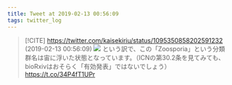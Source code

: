```yaml
---
title: Tweet at 2019-02-13 00:56:09
tags: twitter_log
---
```


> [!CITE] https://twitter.com/kaisekiriu/status/1095350858202591232 (2019-02-13 00:56:09)
> ![](https://twitter.com/kaisekiriu/status/1095350858202591232)
> という訳で、この「Zoosporia」という分類群名は宙に浮いた状態となっています。（ICNの第30.2条を見てみても、bioRxivはおそらく「有効発表」ではないでしょう）
> https://t.co/34P4fT1UPr
